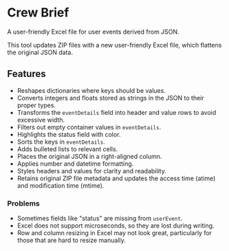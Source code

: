 # Crew Brief

A user-friendly Excel file for user events derived from JSON.

This tool updates ZIP files with a new user-friendly Excel file, which flattens the original JSON data.

## Features

- Reshapes dictionaries where keys should be values.
- Converts integers and floats stored as strings in the JSON to their proper types.
- Transforms the `eventDetails` field into header and value rows to avoid excessive width.
- Filters out empty container values in `eventDetails`.
- Highlights the status field with color.
- Sorts the keys in `eventDetails`.
- Adds bulleted lists to relevant cells.
- Places the original JSON in a right-aligned column.
- Applies number and datetime formatting.
- Styles headers and values for clarity and readability.
- Retains original ZIP file metadata and updates the access time (atime) and modification time (mtime).

### Problems

- Sometimes fields like "status" are missing from `userEvent`.
- Excel does not support microseconds, so they are lost during writing.
- Row and column resizing in Excel may not look great, particularly for those that are hard to resize manually.
